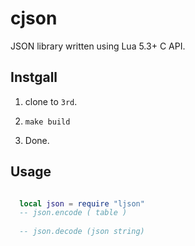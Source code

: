 # cjson

  JSON library written using Lua 5.3+ C API.

## Instgall

  1. clone to `3rd`.

  2. `make build`

  3. Done.

## Usage

```lua

  local json = require "ljson"
  -- json.encode ( table )
  
  -- json.decode (json string)
```
